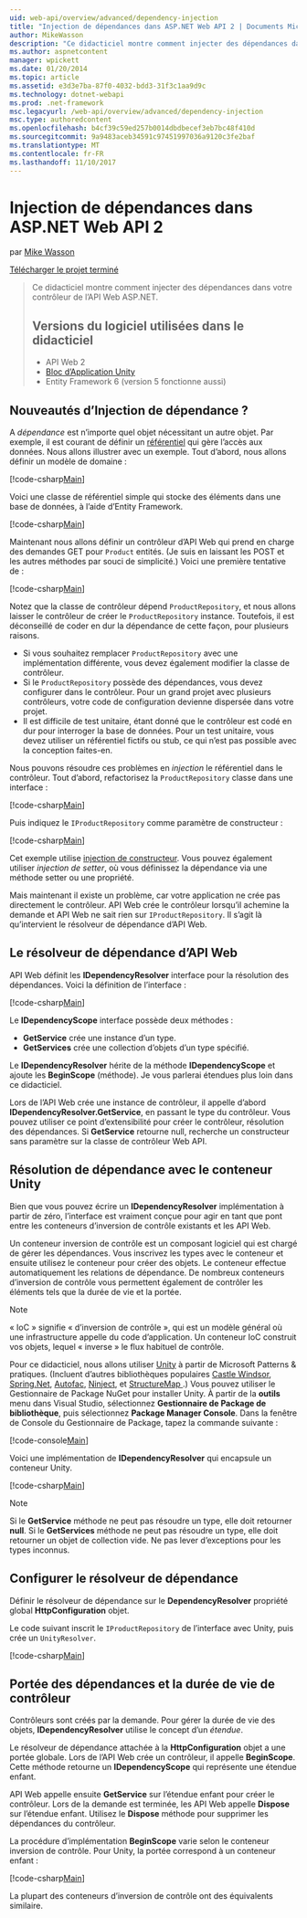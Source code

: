 ```yaml
---
uid: web-api/overview/advanced/dependency-injection
title: "Injection de dépendances dans ASP.NET Web API 2 | Documents Microsoft"
author: MikeWasson
description: "Ce didacticiel montre comment injecter des dépendances dans votre contrôleur de l’API Web ASP.NET. Versions des logiciels utilisées dans le bloc d’Application Unity didacticiel Web API 2..."
ms.author: aspnetcontent
manager: wpickett
ms.date: 01/20/2014
ms.topic: article
ms.assetid: e3d3e7ba-87f0-4032-bdd3-31f3c1aa9d9c
ms.technology: dotnet-webapi
ms.prod: .net-framework
msc.legacyurl: /web-api/overview/advanced/dependency-injection
msc.type: authoredcontent
ms.openlocfilehash: b4cf39c59ed257b0014dbdbecef3eb7bc48f410d
ms.sourcegitcommit: 9a9483aceb34591c97451997036a9120c3fe2baf
ms.translationtype: MT
ms.contentlocale: fr-FR
ms.lasthandoff: 11/10/2017
---
```

<a name="dependency-injection-in-aspnet-web-api-2"></a>Injection de dépendances dans ASP.NET Web API 2
====================
par [Mike Wasson](https://github.com/MikeWasson)

[Télécharger le projet terminé](http://code.msdn.microsoft.com/ASP-NET-Web-API-Tutorial-468ee148)

> Ce didacticiel montre comment injecter des dépendances dans votre contrôleur de l’API Web ASP.NET.
> 
> ## <a name="software-versions-used-in-the-tutorial"></a>Versions du logiciel utilisées dans le didacticiel
> 
> 
> - API Web 2
> - [Bloc d’Application Unity](https://www.nuget.org/packages/Unity/)
> - Entity Framework 6 (version 5 fonctionne aussi)


## <a name="what-is-dependency-injection"></a>Nouveautés d’Injection de dépendance ?

A *dépendance* est n’importe quel objet nécessitant un autre objet. Par exemple, il est courant de définir un [référentiel](http://martinfowler.com/eaaCatalog/repository.html) qui gère l’accès aux données. Nous allons illustrer avec un exemple. Tout d’abord, nous allons définir un modèle de domaine :

[!code-csharp[Main](dependency-injection/samples/sample1.cs)]

Voici une classe de référentiel simple qui stocke des éléments dans une base de données, à l’aide d’Entity Framework.

[!code-csharp[Main](dependency-injection/samples/sample2.cs)]

Maintenant nous allons définir un contrôleur d’API Web qui prend en charge des demandes GET pour `Product` entités. (Je suis en laissant les POST et les autres méthodes par souci de simplicité.) Voici une première tentative de :

[!code-csharp[Main](dependency-injection/samples/sample3.cs)]

Notez que la classe de contrôleur dépend `ProductRepository`, et nous allons laisser le contrôleur de créer le `ProductRepository` instance. Toutefois, il est déconseillé de coder en dur la dépendance de cette façon, pour plusieurs raisons.

- Si vous souhaitez remplacer `ProductRepository` avec une implémentation différente, vous devez également modifier la classe de contrôleur.
- Si le `ProductRepository` possède des dépendances, vous devez configurer dans le contrôleur. Pour un grand projet avec plusieurs contrôleurs, votre code de configuration devienne dispersée dans votre projet.
- Il est difficile de test unitaire, étant donné que le contrôleur est codé en dur pour interroger la base de données. Pour un test unitaire, vous devez utiliser un référentiel fictifs ou stub, ce qui n’est pas possible avec la conception faites-en.

Nous pouvons résoudre ces problèmes en *injection* le référentiel dans le contrôleur. Tout d’abord, refactorisez la `ProductRepository` classe dans une interface :

[!code-csharp[Main](dependency-injection/samples/sample4.cs)]

Puis indiquez le `IProductRepository` comme paramètre de constructeur :

[!code-csharp[Main](dependency-injection/samples/sample5.cs)]

Cet exemple utilise [injection de constructeur](http://www.martinfowler.com/articles/injection.html#FormsOfDependencyInjection). Vous pouvez également utiliser *injection de setter*, où vous définissez la dépendance via une méthode setter ou une propriété.

Mais maintenant il existe un problème, car votre application ne crée pas directement le contrôleur. API Web crée le contrôleur lorsqu’il achemine la demande et API Web ne sait rien sur `IProductRepository`. Il s’agit là qu’intervient le résolveur de dépendance d’API Web.

## <a name="the-web-api-dependency-resolver"></a>Le résolveur de dépendance d’API Web

API Web définit les **IDependencyResolver** interface pour la résolution des dépendances. Voici la définition de l’interface :

[!code-csharp[Main](dependency-injection/samples/sample6.cs)]

Le **IDependencyScope** interface possède deux méthodes :

- **GetService** crée une instance d’un type.
- **GetServices** crée une collection d’objets d’un type spécifié.

Le **IDependencyResolver** hérite de la méthode **IDependencyScope** et ajoute les **BeginScope** (méthode). Je vous parlerai étendues plus loin dans ce didacticiel.

Lors de l’API Web crée une instance de contrôleur, il appelle d’abord **IDependencyResolver.GetService**, en passant le type du contrôleur. Vous pouvez utiliser ce point d’extensibilité pour créer le contrôleur, résolution des dépendances. Si **GetService** retourne null, recherche un constructeur sans paramètre sur la classe de contrôleur Web API.

## <a name="dependency-resolution-with-the-unity-container"></a>Résolution de dépendance avec le conteneur Unity

Bien que vous pouvez écrire un **IDependencyResolver** implémentation à partir de zéro, l’interface est vraiment conçue pour agir en tant que pont entre les conteneurs d’inversion de contrôle existants et les API Web.

Un conteneur inversion de contrôle est un composant logiciel qui est chargé de gérer les dépendances. Vous inscrivez les types avec le conteneur et ensuite utilisez le conteneur pour créer des objets. Le conteneur effectue automatiquement les relations de dépendance. De nombreux conteneurs d’inversion de contrôle vous permettent également de contrôler les éléments tels que la durée de vie et la portée.

> [!NOTE]
> « IoC » signifie « d’inversion de contrôle », qui est un modèle général où une infrastructure appelle du code d’application. Un conteneur IoC construit vos objets, lequel « inverse » le flux habituel de contrôle.


Pour ce didacticiel, nous allons utiliser [Unity](https://msdn.microsoft.com/en-us/library/ff647202.aspx) à partir de Microsoft Patterns &amp; pratiques. (Incluent d’autres bibliothèques populaires [Castle Windsor](http://www.castleproject.org/), [Spring.Net](http://www.springframework.net/), [Autofac](https://code.google.com/p/autofac/), [Ninject](http://www.ninject.org/), et [StructureMap ](http://docs.structuremap.net/).) Vous pouvez utiliser le Gestionnaire de Package NuGet pour installer Unity. À partir de la **outils** menu dans Visual Studio, sélectionnez **Gestionnaire de Package de bibliothèque**, puis sélectionnez **Package Manager Console**. Dans la fenêtre de Console du Gestionnaire de Package, tapez la commande suivante :

[!code-console[Main](dependency-injection/samples/sample7.cmd)]

Voici une implémentation de **IDependencyResolver** qui encapsule un conteneur Unity.

[!code-csharp[Main](dependency-injection/samples/sample8.cs)]

> [!NOTE]
> Si le **GetService** méthode ne peut pas résoudre un type, elle doit retourner **null**. Si le **GetServices** méthode ne peut pas résoudre un type, elle doit retourner un objet de collection vide. Ne pas lever d’exceptions pour les types inconnus.


## <a name="configuring-the-dependency-resolver"></a>Configurer le résolveur de dépendance

Définir le résolveur de dépendance sur le **DependencyResolver** propriété global **HttpConfiguration** objet.

Le code suivant inscrit le `IProductRepository` de l’interface avec Unity, puis crée un `UnityResolver`.

[!code-csharp[Main](dependency-injection/samples/sample9.cs)]

## <a name="dependency-scope-and-controller-lifetime"></a>Portée des dépendances et la durée de vie de contrôleur

Contrôleurs sont créés par la demande. Pour gérer la durée de vie des objets, **IDependencyResolver** utilise le concept d’un *étendue*.

Le résolveur de dépendance attachée à la **HttpConfiguration** objet a une portée globale. Lors de l’API Web crée un contrôleur, il appelle **BeginScope**. Cette méthode retourne un **IDependencyScope** qui représente une étendue enfant.

API Web appelle ensuite **GetService** sur l’étendue enfant pour créer le contrôleur. Lors de la demande est terminée, les API Web appelle **Dispose** sur l’étendue enfant. Utilisez le **Dispose** méthode pour supprimer les dépendances du contrôleur.

La procédure d’implémentation **BeginScope** varie selon le conteneur inversion de contrôle. Pour Unity, la portée correspond à un conteneur enfant :

[!code-csharp[Main](dependency-injection/samples/sample10.cs)]

La plupart des conteneurs d’inversion de contrôle ont des équivalents similaire.
